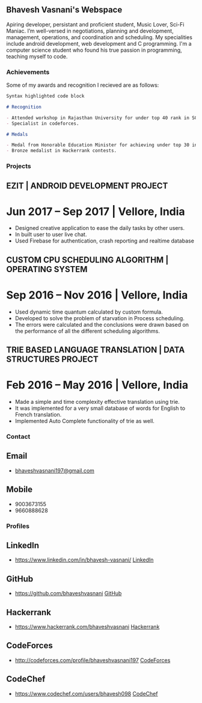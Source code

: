 ## Bhavesh Vasnani's Webspace

Apiring developer, persistant and proficient student, Music Lover, Sci-Fi Maniac. I’m well-versed in negotiations, planning and development, management, operations, and coordination and scheduling. My specialities include android development, web development and C programming. I'm a computer science student who found his true passion in programming, teaching myself to code.

### Achievements

Some of my awards and recognition I recieved are as follows:

```markdown
Syntax highlighted code block

# Recognition

- Attended workshop in Rajasthan University for under top 40 rank in SCIPE.
- Specialist in codeforces.

# Medals

- Medal from Honorable Education Minister for achieving under top 30 in SSS.
- Bronze medalist in Hackerrank contests.

```

### Projects

## EZIT | ANDROID DEVELOPMENT PROJECT
# Jun 2017 – Sep 2017 | Vellore, India
- Designed creative application to ease the daily tasks by other users.
- In built user to user live chat.
- Used Firebase for authentication, crash reporting and realtime database


## CUSTOM CPU SCHEDULING ALGORITHM | OPERATING SYSTEM
# Sep 2016 – Nov 2016 | Vellore, India
- Used dynamic time quantum calculated by custom formula.
- Developed to solve the problem of starvation in Process scheduling.
- The errors were calculated and the conclusions were drawn based on the performance of all the different scheduling algorithms.


## TRIE BASED LANGUAGE TRANSLATION | DATA STRUCTURES PROJECT
# Feb 2016 – May 2016 | Vellore, India
- Made a simple and time complexity effective translation using trie.
- It was implemented for a very small database of words for English to French translation.
- Implemented Auto Complete functionality of trie as well.


### Contact

## Email
- bhaveshvasnani197@gmail.com

## Mobile
- 9003673155
- 9660888628

### Profiles

## LinkedIn
- https://www.linkedin.com/in/bhavesh-vasnani/
  [LinkedIn](https://www.linkedin.com/in/bhavesh-vasnani/)

## GitHub
- https://github.com/bhaveshvasnani
  [GitHub](https://github.com/bhaveshvasnani)

## Hackerrank
- https://www.hackerrank.com/bhaveshvasnani
  [Hackerrank](https://www.hackerrank.com/bhaveshvasnani)

## CodeForces
- http://codeforces.com/profile/bhaveshvasnani197
  [CodeForces](http://codeforces.com/profile/bhaveshvasnani197)

## CodeChef
- https://www.codechef.com/users/bhavesh098
  [CodeChef](https://www.codechef.com/users/bhavesh098)
